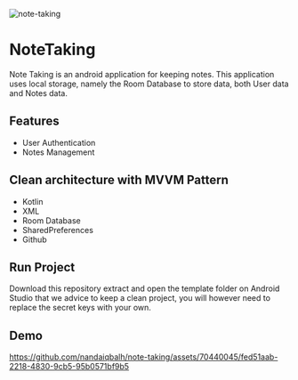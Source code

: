 ![note-taking](https://github.com/nandaiqbalh/note-taking/assets/70440045/5cbe8ceb-2ce3-4cb0-a9f7-e2f5b6801be8)

# NoteTaking
Note Taking is an android application for keeping notes. This application uses local storage, namely the Room Database to store data, both User data and Notes data. 

## Features
- User Authentication
- Notes Management

## Clean architecture with MVVM Pattern
- Kotlin
- XML
- Room Database
- SharedPreferences
- Github

## Run Project
Download this repository extract and open the template folder on Android Studio
that we advice to keep a clean project, you will however need to replace the secret keys with your own.

## Demo
https://github.com/nandaiqbalh/note-taking/assets/70440045/fed51aab-2218-4830-9cb5-95b0571bf9b5

